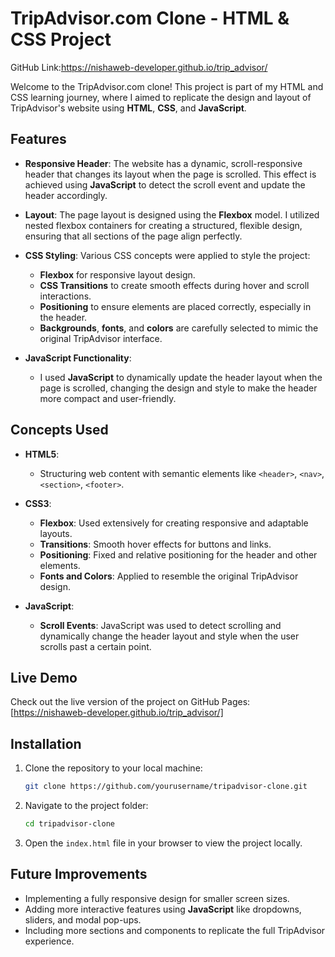 # TripAdvisor.com Clone - HTML & CSS Project

GitHub Link:<a>https://nishaweb-developer.github.io/trip_advisor/</a>


Welcome to the TripAdvisor.com clone! This project is part of my HTML and CSS learning journey, where I aimed to replicate the design and layout of TripAdvisor's website using **HTML**, **CSS**, and **JavaScript**.

## Features

- **Responsive Header**: The website has a dynamic, scroll-responsive header that changes its layout when the page is scrolled. This effect is achieved using **JavaScript** to detect the scroll event and update the header accordingly.
  
- **Layout**: The page layout is designed using the **Flexbox** model. I utilized nested flexbox containers for creating a structured, flexible design, ensuring that all sections of the page align perfectly.
  
- **CSS Styling**: Various CSS concepts were applied to style the project:
  - **Flexbox** for responsive layout design.
  - **CSS Transitions** to create smooth effects during hover and scroll interactions.
  - **Positioning** to ensure elements are placed correctly, especially in the header.
  - **Backgrounds**, **fonts**, and **colors** are carefully selected to mimic the original TripAdvisor interface.

- **JavaScript Functionality**:
  - I used **JavaScript** to dynamically update the header layout when the page is scrolled, changing the design and style to make the header more compact and user-friendly.

## Concepts Used

- **HTML5**:
  - Structuring web content with semantic elements like `<header>`, `<nav>`, `<section>`, `<footer>`.
  
- **CSS3**:
  - **Flexbox**: Used extensively for creating responsive and adaptable layouts.
  - **Transitions**: Smooth hover effects for buttons and links.
  - **Positioning**: Fixed and relative positioning for the header and other elements.
  - **Fonts and Colors**: Applied to resemble the original TripAdvisor design.
  
- **JavaScript**:
  - **Scroll Events**: JavaScript was used to detect scrolling and dynamically change the header layout and style when the user scrolls past a certain point.

## Live Demo
Check out the live version of the project on GitHub Pages: [https://nishaweb-developer.github.io/trip_advisor/]

## Installation

1. Clone the repository to your local machine:
   ```bash
   git clone https://github.com/yourusername/tripadvisor-clone.git
   ```
2. Navigate to the project folder:
   ```bash
   cd tripadvisor-clone
   ```
3. Open the `index.html` file in your browser to view the project locally.

## Future Improvements

- Implementing a fully responsive design for smaller screen sizes.
- Adding more interactive features using **JavaScript** like dropdowns, sliders, and modal pop-ups.
- Including more sections and components to replicate the full TripAdvisor experience.

